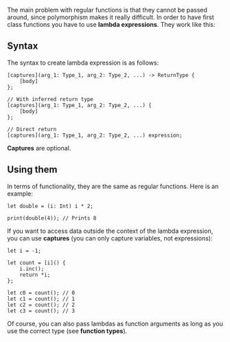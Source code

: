 The main problem with regular functions is that they cannot be passed around, since polymorphism makes it really difficult.
In order to have first class functions you have to use **lambda expressions**. They work like this:

## Syntax

The syntax to create lambda expression is as follows:

```
[captures](arg_1: Type_1, arg_2: Type_2, ...) -> ReturnType { 
    [body]    
};

// With inferred return type
[captures](arg_1: Type_1, arg_2: Type_2, ...) { 
    [body]    
};

// Direct return
[captures](arg_1: Type_1, arg_2: Type_2, ...) expression;
```

**Captures** are optional.

## Using them

In terms of functionality, they are the same as regular functions. Here is an example:

```
let double = (i: Int) i * 2;

print(double(4)); // Prints 8
```

If you want to access data outside the context of the lambda expression, you can use **captures** (you can only capture variables, not expressions):

```
let i = -1;

let count = [i]() {
    i.inc();
    return *i;
};

let c0 = count(); // 0
let c1 = count(); // 1
let c2 = count(); // 2
let c3 = count(); // 3
```

Of course, you can also pass lambdas as function arguments as long as you use the correct type (see **function types**).